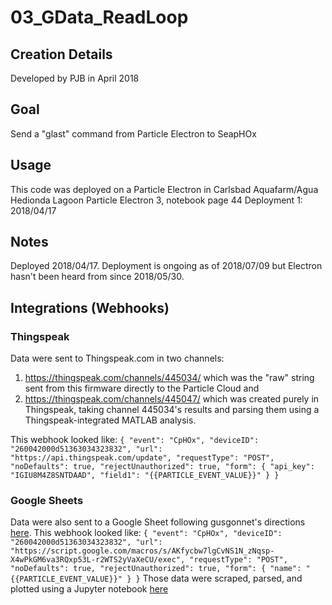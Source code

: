 # 03_GData_ReadLoop

## Creation Details
Developed by PJB in April 2018

## Goal
Send a "glast" command from Particle Electron to SeapHOx

## Usage
This code was deployed on a Particle Electron in Carlsbad Aquafarm/Agua Hedionda Lagoon
Particle Electron 3, notebook page 44
Deployment 1: 2018/04/17

## Notes
Deployed 2018/04/17. Deployment is ongoing as of 2018/07/09 but Electron hasn't been heard from since 2018/05/30.

## Integrations (Webhooks)
### Thingspeak
Data were sent to Thingspeak.com in two channels:
1) https://thingspeak.com/channels/445034/ which was the "raw" string sent from this firmware directly to the Particle Cloud and
2) https://thingspeak.com/channels/445047/ which was created purely in Thingspeak, taking channel 445034's results and parsing them using a Thingspeak-integrated MATLAB analysis.

This webhook looked like:
`{
    "event": "CpHOx",
    "deviceID": "260042000d51363034323832",
    "url": "https://api.thingspeak.com/update",
    "requestType": "POST",
    "noDefaults": true,
    "rejectUnauthorized": true,
    "form": {
        "api_key": "IGIU8M4Z8SNTDAAD",
        "field1": "{{PARTICLE_EVENT_VALUE}}"
    }
}`

### Google Sheets
Data were also sent to a Google Sheet following gusgonnet's directions [here](https://www.hackster.io/gusgonnet/pushing-data-to-google-docs-02f9c4).
This webhook looked like:
`{
    "event": "CpHOx",
    "deviceID": "260042000d51363034323832",
    "url": "https://script.google.com/macros/s/AKfycbw7lgCvNS1N_zNqsp-X4wPkGM6va3RQxp53L-r2WTS2yVaXeCU/exec",
    "requestType": "POST",
    "noDefaults": true,
    "rejectUnauthorized": true,
    "form": {
        "name": "{{PARTICLE_EVENT_VALUE}}"
    }
}`
Those data were scraped, parsed, and plotted using a Jupyter notebook [here](Dropbox/Self-Calibrating%20SeapHOx/Analysis/PJB-20180420_ScrapeGoogleSheet.ipynb)

